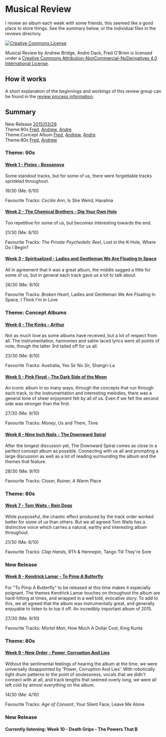 # Musical Review
I review an album each week with some friends, this seemed like a good place to store things. See the summary below, or the individual files in the reviews directory.

[![Creative Commons License](https://i.creativecommons.org/l/by-nc-nd/4.0/88x31.png)](http://creativecommons.org/licenses/by-nc-nd/4.0/)

Musical Review by Andrew Bridge, Andre Dack, Fred O'Brien is licensed under a [Creative Commons Attribution-NonCommercial-NoDerivatives 4.0 International License](http://creativecommons.org/licenses/by-nc-nd/4.0/).

## How it works

A short explanation of the beginnings and workings of this review group can be found in the [review process information](./review-process.md).

## Summary

New Release [2015/03/29](#week-8---kendrick-lamar---to-pimp-a-butterfly)  
Theme:90s [Fred](#week-1---pixies---bossanova), [Andrew](#week-2---the-chemical-brothers---dig-your-own-hole), [Andre](#week-3---spiritualized---ladies-and-gentleman-we-are-floating-in-space)  
Theme:Concept Album [Fred](#week-4---the-kinks---arthur), [Andrew](#week-5---pink-floyd---the-dark-side-of-the-moon), [Andre](https://github.com/andrewbridge/Musical-Review#week-6---nine-inch-nails---the-downward-spiral)  
Theme:80s [Fred](#week-7---tom-waits---rain-dogs), [Andrew](#week-9---new-order---power-corruption-and-lies)  

### Theme: 90s
#### [Week 1 - Pixies - Bossanova](./reviews/Week%201%20-%20Pixies%20-%20Bossanova.md)

Some standout tracks, but for some of us, there were forgettable tracks sprinkled throughout.

19/30 (Me: 6/10)

Favourite Tracks: *Cecilia Ann*, Is She Weird, Havalina

#### [Week 2 - The Chemical Brothers - Dig Your Own Hole](./reviews/Week%202%20-%20The%20Chemical%20Brothers%20-%20Dig%20Your%20Own%20Hole.md)

Too repetitive for some of us, but becomes interesting towards the end.

21/30 (Me: 8/10)

Favourite Tracks: *The Private Psychedelic Reel*, Lost in the K-Hole, Where Do I Begin?

#### [Week 3 - Spiritualized - Ladies and Gentleman We Are Floating In Space](./reviews/Week%203%20-%20Spiritualized%20-%20Ladies%20and%20Gentleman%20We%20Are%20Floating%20In%20Space.md)

All in agreement that it was a great album, the middle sagged a little for some of us, but in general each track gave us a lot to talk about.

26/30 (Me: 9/10)

Favourite Tracks: *Broken Heart*, Ladies and Gentleman We Are Floating In Space, I Think I'm in Love

### Theme: Concept Albums
#### [Week 4 - The Kinks - Arthur](./reviews/Week%204%20-%20The%20Kinks%20-%20Arthur%20(Or%20the%20Decline%20and%20Fall%20of%20the%20British%20Empire).md)

Not as much love as some albums have received, but a lot of respect from all. The instrumentation, harmonies and satire laced lyrics were all points of note, though the latter 3rd tailed off for us all.

23/30 (Me: 8/10)

Favourite Tracks: Australia, Yes Sir No Sir, Shangri-La

#### [Week 5 - Pink Floyd - The Dark Side of the Moon](./reviews/Week%205%20-%20Pink%20Floyd%20-%20The%20Dark%20Side%20of%20the%20Moon.md)

An iconic album in so many ways, through the concepts that run through each track, to the instrumentation and interesting melodies, there was a general tone of sheer enjoyment felt by all of us. Even if we felt the second side was stronger than the first.

27/30 (Me: 9/10)

Favourite Tracks: *Money*, Us and Them, Time

#### [Week 6 - Nine Inch Nails - The Downward Spiral](./reviews/Week%206%20-%20Nine%20Inch%20Nails%20-%20The%20Downward%20Spiral.md)

After the longest discusson yet, The Downward Spiral comes as close to a perfect concept album as possible. Connecting with us all and prompting a large discussion as well as a lot of reading surrounding the album and the themes that feature.

28/30 (Me: 9/10)

Favourite Tracks: Closer, Ruiner, A Warm Place

### Theme: 80s
#### [Week 7 - Tom Waits - Rain Dogs](./reviews/Week%207%20-%20Tom%20Waits%20-%20Rain%20Dogs.md)

While purposeful, the chaotic effect produced by the track order worked better for some of us than others. But we all agreed Tom Waits has a distinctive voice which carries a natural, earthy and interesting album throughout.

21/30 (Me: 6/10)

Favourite Tracks: *Clap Hands*, 9Th & Hennepin, Tango Till They're Sore

### New Release
#### [Week 8 - Kendrick Lamar - To Pimp A Butterfly](./reviews/Week%208%20-%20Kendrick%20Lamar%20-%20To%20Pimp%20A%20Butterfly.md)

For "To Pimp A Butterfly" to be released at this time makes it especially poignant. The themes Kendrick Lamar touches on throughout the album are hard-hitting at times, and wrapped in a well told, evocative story. To add to this, we all agreed that the album was instrumentally great, and generally enjoyable to listen to to top it off. An incredibly important album of 2015.

27/30 (Me: 9/10)

Favourite Tracks: *Mortal Man*, How Much A Dollar Cost, King Kunta

### Theme: 80s
#### [Week 9 - New Order - Power, Corruption And Lies](./reviews/Week%209%20-%20New%20Order%20-%20Power,%20Corruption%20And%20Lies.md)

Without the sentimental feelings of hearing the album at the time, we were universally disappointed by 'Power, Corruption And Lies'. With robotically tight drum patterns to the point of soulessness, vocals that we didn't connect with at all, and track lengths that seemed overly long, we were all left cold by almost everything on the album.

14/30 (Me: 4/10)

Favourite Tracks: *Age of Consent*, Your Silent Face, Leave Me Alone

### New Release
#### Currently listening: Week 10 - Death Grips - The Powers That B
